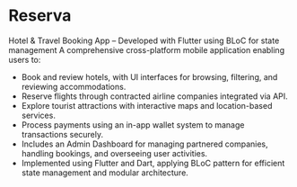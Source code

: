 # Reserva

Hotel & Travel Booking App – Developed with Flutter using BLoC for state management
A comprehensive cross-platform mobile application enabling users to:
- Book and review hotels, with UI interfaces for browsing, filtering, and reviewing accommodations.
- Reserve flights through contracted airline companies integrated via API.
- Explore tourist attractions with interactive maps and location-based services.
- Process payments using an in-app wallet system to manage transactions securely.
- Includes an Admin Dashboard for managing partnered companies, handling bookings, and overseeing user activities.
- Implemented using Flutter and Dart, applying BLoC pattern for efficient state management and modular architecture.
